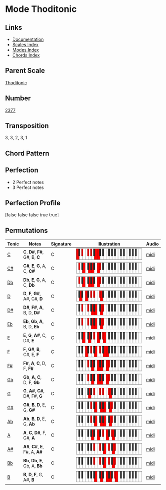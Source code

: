 # Mode Thoditonic

## Links

- [Documentation](README.md)
- [Scales Index](Scales.md)
- [Modes Index](Modes.md)
- [Chords Index](Chords.md)

## Parent Scale

[Thoditonic](ScaleThoditonic.md)

## Number

[2377](https://ianring.com/musictheory/scales/2377)

## Transposition

3, 3, 2, 3, 1

## Chord Pattern



## Perfection

- 2 Perfect notes
- 3 Perfect notes

## Perfection Profile

[false false false true true]

## Permutations

| Tonic | Notes | Signature | Illustration | Audio |
|-------|-------|-----------|--------------|-------|
| [C](ModeCNaturalThoditonic.md) | **C**, **D#**, **F#**, G#, B, **C** | C | ![CNaturalThoditonic](ModeCNaturalThoditonic.png) | [midi](https://github.com/edipermadi/music/blob/main/docs/ModeCNaturalThoditonic.mid?raw=true) |
| [C#](ModeCSharpThoditonic.md) | **C#**, **E**, **G**, A, C, **C#** | C | ![CSharpThoditonic](ModeCSharpThoditonic.png) | [midi](https://github.com/edipermadi/music/blob/main/docs/ModeCSharpThoditonic.mid?raw=true) |
| [Db](ModeDFlatThoditonic.md) | **Db**, **E**, **G**, A, C, **Db** | C | ![DFlatThoditonic](ModeDFlatThoditonic.png) | [midi](https://github.com/edipermadi/music/blob/main/docs/ModeDFlatThoditonic.mid?raw=true) |
| [D](ModeDNaturalThoditonic.md) | **D**, **F**, **G#**, A#, C#, **D** | C | ![DNaturalThoditonic](ModeDNaturalThoditonic.png) | [midi](https://github.com/edipermadi/music/blob/main/docs/ModeDNaturalThoditonic.mid?raw=true) |
| [D#](ModeDSharpThoditonic.md) | **D#**, **F#**, **A**, B, D, **D#** | C | ![DSharpThoditonic](ModeDSharpThoditonic.png) | [midi](https://github.com/edipermadi/music/blob/main/docs/ModeDSharpThoditonic.mid?raw=true) |
| [Eb](ModeEFlatThoditonic.md) | **Eb**, **Gb**, **A**, B, D, **Eb** | C | ![EFlatThoditonic](ModeEFlatThoditonic.png) | [midi](https://github.com/edipermadi/music/blob/main/docs/ModeEFlatThoditonic.mid?raw=true) |
| [E](ModeENaturalThoditonic.md) | **E**, **G**, **A#**, C, D#, **E** | C | ![ENaturalThoditonic](ModeENaturalThoditonic.png) | [midi](https://github.com/edipermadi/music/blob/main/docs/ModeENaturalThoditonic.mid?raw=true) |
| [F](ModeFNaturalThoditonic.md) | **F**, **G#**, **B**, C#, E, **F** | C | ![FNaturalThoditonic](ModeFNaturalThoditonic.png) | [midi](https://github.com/edipermadi/music/blob/main/docs/ModeFNaturalThoditonic.mid?raw=true) |
| [F#](ModeFSharpThoditonic.md) | **F#**, **A**, **C**, D, F, **F#** | C | ![FSharpThoditonic](ModeFSharpThoditonic.png) | [midi](https://github.com/edipermadi/music/blob/main/docs/ModeFSharpThoditonic.mid?raw=true) |
| [Gb](ModeGFlatThoditonic.md) | **Gb**, **A**, **C**, D, F, **Gb** | C | ![GFlatThoditonic](ModeGFlatThoditonic.png) | [midi](https://github.com/edipermadi/music/blob/main/docs/ModeGFlatThoditonic.mid?raw=true) |
| [G](ModeGNaturalThoditonic.md) | **G**, **A#**, **C#**, D#, F#, **G** | C | ![GNaturalThoditonic](ModeGNaturalThoditonic.png) | [midi](https://github.com/edipermadi/music/blob/main/docs/ModeGNaturalThoditonic.mid?raw=true) |
| [G#](ModeGSharpThoditonic.md) | **G#**, **B**, **D**, E, G, **G#** | C | ![GSharpThoditonic](ModeGSharpThoditonic.png) | [midi](https://github.com/edipermadi/music/blob/main/docs/ModeGSharpThoditonic.mid?raw=true) |
| [Ab](ModeAFlatThoditonic.md) | **Ab**, **B**, **D**, E, G, **Ab** | C | ![AFlatThoditonic](ModeAFlatThoditonic.png) | [midi](https://github.com/edipermadi/music/blob/main/docs/ModeAFlatThoditonic.mid?raw=true) |
| [A](ModeANaturalThoditonic.md) | **A**, **C**, **D#**, F, G#, **A** | C | ![ANaturalThoditonic](ModeANaturalThoditonic.png) | [midi](https://github.com/edipermadi/music/blob/main/docs/ModeANaturalThoditonic.mid?raw=true) |
| [A#](ModeASharpThoditonic.md) | **A#**, **C#**, **E**, F#, A, **A#** | C | ![ASharpThoditonic](ModeASharpThoditonic.png) | [midi](https://github.com/edipermadi/music/blob/main/docs/ModeASharpThoditonic.mid?raw=true) |
| [Bb](ModeBFlatThoditonic.md) | **Bb**, **Db**, **E**, Gb, A, **Bb** | C | ![BFlatThoditonic](ModeBFlatThoditonic.png) | [midi](https://github.com/edipermadi/music/blob/main/docs/ModeBFlatThoditonic.mid?raw=true) |
| [B](ModeBNaturalThoditonic.md) | **B**, **D**, **F**, G, A#, **B** | C | ![BNaturalThoditonic](ModeBNaturalThoditonic.png) | [midi](https://github.com/edipermadi/music/blob/main/docs/ModeBNaturalThoditonic.mid?raw=true) |
